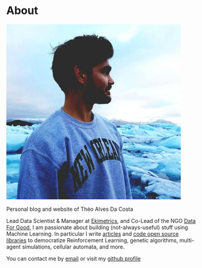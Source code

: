 # About

<div className='row'>
    <div className='col col--4' style={{textAlign:"center"}}>
        <img src="/img/avatar.jfif" style={{borderRadius:"100%",width:200,height:200}}/>
    </div>
    <div className='col col--8'>
    <p>Personal blog and website of <span style={{color:"#e61f84"}}>Théo Alves Da Costa</span></p>
    <p>Lead Data Scientist & Manager at <a href='https://ekimetrics.com/'>Ekimetrics</a>, and Co-Lead of the NGO <a href='http://dataforgood.fr/'>Data For Good</a>, I am passionate about building (not-always-useful) stuff using Machine Learning. In particular I write <a href="/blog">articles</a> and <a href="/opensource">code open source libraries</a> to democratize Reinforcement Learning, genetic algorithms, multi-agent simulations, cellular automata, and more.</p>
    <p>You can contact me by <a href='mailto:theo.alves.da.costa@gmail.com'>email</a> or visit my <a href='https://github.com/theolvs'>github profile</a></p>
    </div>
</div>
